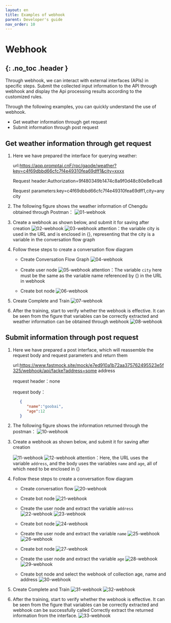 ```yaml
---
layout: en
title: Examples of webhook 
parent: Developer's guide
nav_order: 10
---
```


# Webhook
{: .no_toc .header }
---
Through webhook, we can interact with external interfaces (APIs) in specific steps. Submit the collected input information to the API through webhook and display the Api processing results according to the customized rules.

Through the following examples, you can quickly understand the use of webhook.

- Get weather information through get request
- Submit information through post request


## Get weather information through get request

1. Here we have prepared the interface for querying weather:

   url:https://app.promptai.cnF/rpc/gaode/weather?key=c4f69dbbd66cfc7f4e49310fea69dff1&city=xxxx  

   Request header:Authorization=9f480349b1474c8a9f0d48c80e8e9ca8

   Request parameters:key=c4f69dbbd66cfc7f4e49310fea69dff1,city=any city

2. The following figure shows the weather information of Chengdu obtained through Postman：
   ![01-webhook](/assets/images/tutorial/webhook/01-webhook.png)

3. Create a webhook as shown below, and submit it for saving after creation
   ![02-webhook](/assets/images/tutorial/webhook/02-webhook.png)
   ![03-webhook](/assets/images/tutorial/webhook/03-webhook.png)
   attention：the variable city is used in the URL and is enclosed in {}, representing that the city is a variable in the conversation flow graph
4. Follow these steps to create a conversation flow diagram
   - Create Conversation Flow Graph
   ![04-webhook](/assets/images/tutorial/webhook/04-webhook.png)
   - Create user node
   ![05-webhook](/assets/images/tutorial/webhook/05-webhook.png)
     attention：The variable `city` here must be the same as the variable name referenced by {} in the URL in webhook

   - Create bot node
   ![06-webhook](/assets/images/tutorial/webhook/06-webhook.png)

5. Create Complete and Train
   ![07-webhook](/assets/images/tutorial/webhook/07-webhook.png)
6. After the training, start to verify whether the webhook is effective. It can be seen from the figure that variables can be correctly extracted and weather information can be obtained through webhook
   ![08-webhook](/assets/images/tutorial/webhook/08-webhook.png)


## Submit information through post request
1. Here we have prepared a post interface, which will reassemble the request body and request parameters and return them

   url:https://www.fastmock.site/mock/e7ed910a1b72aa375762495523e5f325/webhook/api/facke?address=some address  
   
   request header：none  

   request body：
   ``` json
      {
         "name":"goobai",
         "age":12
      }
   ```
2. The following figure shows the information returned through the postman：
   ![10-webhook](/assets/images/tutorial/webhook/10-webhook.png)
3. Create a webhook as shown below, and submit it for saving after creation
   
   ![11-webhook](/assets/images/tutorial/webhook/11-webhook.png)
   ![12-webhook](/assets/images/tutorial/webhook/12-webhook.png)
   attention：Here, the URL uses the variable `address`, and the body uses the variables `name` and `age`, all of which need to be enclosed in {}
4. Follow these steps to create a conversation flow diagram
   - Create conversation flow
   ![20-webhook](/assets/images/tutorial/webhook/20-webhook.png)

   - Create bot node
   ![21-webhook](/assets/images/tutorial/webhook/21-webhook.png)

   - Create the user node and extract the variable `address`
   ![22-webhook](/assets/images/tutorial/webhook/22-webhook.png)
   ![23-webhook](/assets/images/tutorial/webhook/23-webhook.png)
   - Create bot node
   ![24-webhook](/assets/images/tutorial/webhook/24-webhook.png)

   - Create the user node and extract the variable `name`
   ![25-webhook](/assets/images/tutorial/webhook/25-webhook.png)
   ![26-webhook](/assets/images/tutorial/webhook/26-webhook.png)
   - Create bot node
   ![27-webhook](/assets/images/tutorial/webhook/27-webhook.png)

   - Create the user node and extract the variable `age`
   ![28-webhook](/assets/images/tutorial/webhook/28-webhook.png)
   ![29-webhook](/assets/images/tutorial/webhook/29-webhook.png)
   - Create bot node and select the webhook of collection age, name and address
   ![30-webhook](/assets/images/tutorial/webhook/30-webhook.png)
5. Create Complete and Train
   ![31-webhook](/assets/images/tutorial/webhook/31-webhook.png)
   ![32-webhook](/assets/images/tutorial/webhook/32-webhook.png)
6. After the training, start to verify whether the webhook is effective. It can be seen from the figure that variables can be correctly extracted and webhook can be successfully called
   Correctly extract the returned information from the interface.
   ![33-webhook](/assets/images/tutorial/webhook/33-webhook.png)


